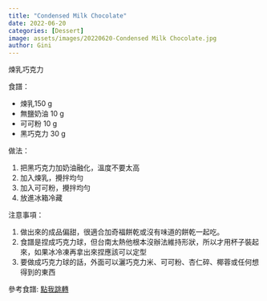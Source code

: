 ```yaml
---
title: "Condensed Milk Chocolate"
date: 2022-06-20
categories: [Dessert]
image: assets/images/20220620-Condensed Milk Chocolate.jpg
author: Gini
---
```

煉乳巧克力

食譜：
- 煉乳150 g
- 無鹽奶油 10 g
- 可可粉 10 g
- 黑巧克力 30 g

做法：
1. 把黑巧克力加奶油融化，溫度不要太高
2. 加入煉乳，攪拌均勻
3. 加入可可粉，攪拌均勻
4. 放進冰箱冷藏

注意事項：
1. 做出來的成品偏甜，很適合加奇福餅乾或沒有味道的餅乾一起吃。
2. 食譜是捏成巧克力球，但台南太熱他根本沒辦法維持形狀，所以才用杯子裝起來，如果冰冷凍再拿出來捏應該可以定型
3. 要做成巧克力球的話，外面可以灑巧克力米、可可粉、杏仁碎、椰蓉或任何想得到的東西

<p style="overflow-wrap: anywhere;">參考食譜:
<a href="https://www.youtube.com/watch?v=SiVUUiBRrME" target="_blank">點我跳轉</a>
</p>
